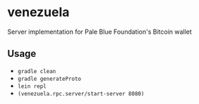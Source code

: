 # venezuela

Server implementation for Pale Blue Foundation's Bitcoin wallet

## Usage

* `gradle clean`
* `gradle generateProto`
* `lein repl` 
* `(venezuela.rpc.server/start-server 8080)`
